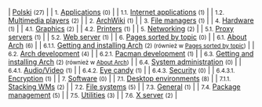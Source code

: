 | [Polski](/index.php/Category:Polski "Category:Polski") <small>(27)</small> |
| <small>1.</small> [Applications](/index.php/Category:Applications_(Polski) "Category:Applications (Polski)") <small>(0)</small> |
| <small>1.1.</small> [Internet applications](/index.php/Category:Internet_applications_(Polski) "Category:Internet applications (Polski)") <small>(1)</small> |
| <small>1.2.</small> [Multimedia players](/index.php/Category:Multimedia_players_(Polski) "Category:Multimedia players (Polski)") <small>(2)</small> |
| <small>2.</small> [ArchWiki](/index.php/Category:ArchWiki_(Polski) "Category:ArchWiki (Polski)") <small>(1)</small> |
| <small>3.</small> [File managers](/index.php/Category:File_managers_(Polski) "Category:File managers (Polski)") <small>(1)</small> |
| <small>4.</small> [Hardware](/index.php/Category:Hardware_(Polski) "Category:Hardware (Polski)") <small>(1)</small> |
| <small>4.1.</small> [Graphics](/index.php/Category:Graphics_(Polski) "Category:Graphics (Polski)") <small>(2)</small> |
| <small>4.2.</small> [Printers](/index.php/Category:Printers_(Polski) "Category:Printers (Polski)") <small>(1)</small> |
| <small>5.</small> [Networking](/index.php/Category:Networking_(Polski) "Category:Networking (Polski)") <small>(2)</small> |
| <small>5.1.</small> [Proxy servers](/index.php/Category:Proxy_servers_(Polski) "Category:Proxy servers (Polski)") <small>(1)</small> |
| <small>5.2.</small> [Web server](/index.php/Category:Web_server_(Polski) "Category:Web server (Polski)") <small>(1)</small> |
| <small>6.</small> [Pages sorted by topic](/index.php/Category:Pages_sorted_by_topic_(Polski) "Category:Pages sorted by topic (Polski)") <small>(0)</small> |
| <small>6.1.</small> [About Arch](/index.php/Category:About_Arch_(Polski) "Category:About Arch (Polski)") <small>(6)</small> |
| <small>6.1.1.</small> [Getting and installing Arch](/index.php/Category:Getting_and_installing_Arch_(Polski) "Category:Getting and installing Arch (Polski)") <small>(2) (również w [Pages sorted by topic](/index.php/Category:Pages_sorted_by_topic_(Polski) "Category:Pages sorted by topic (Polski)"))</small> |
| <small>6.2.</small> [Arch development](/index.php/Category:Arch_development_(Polski) "Category:Arch development (Polski)") <small>(4)</small> |
| <small>6.2.1.</small> [Pacman development](/index.php/Category:Pacman_development_(Polski) "Category:Pacman development (Polski)") <small>(1)</small> |
| <small>6.3.</small> [Getting and installing Arch](/index.php/Category:Getting_and_installing_Arch_(Polski) "Category:Getting and installing Arch (Polski)") <small>(2) (również w [About Arch](/index.php/Category:About_Arch_(Polski) "Category:About Arch (Polski)"))</small> |
| <small>6.4.</small> [System administration](/index.php/Category:System_administration_(Polski) "Category:System administration (Polski)") <small>(0)</small> |
| <small>6.4.1.</small> [Audio/Video](/index.php/Category:Audio/Video_(Polski) "Category:Audio/Video (Polski)") <small>(1)</small> |
| <small>6.4.2.</small> [Eye candy](/index.php/Category:Eye_candy_(Polski) "Category:Eye candy (Polski)") <small>(1)</small> |
| <small>6.4.3.</small> [Security](/index.php/Category:Security_(Polski) "Category:Security (Polski)") <small>(0)</small> |
| <small>6.4.3.1.</small> [Encryption](/index.php/Category:Encryption_(Polski) "Category:Encryption (Polski)") <small>(1)</small> |
| <small>7.</small> [Software](/index.php/Category:Software_(Polski) "Category:Software (Polski)") <small>(0)</small> |
| <small>7.1.</small> [Desktop environments](/index.php/Category:Desktop_environments_(Polski) "Category:Desktop environments (Polski)") <small>(8)</small> |
| <small>7.1.1.</small> [Stacking WMs](/index.php/Category:Stacking_WMs_(Polski) "Category:Stacking WMs (Polski)") <small>(2)</small> |
| <small>7.2.</small> [File systems](/index.php/Category:File_systems_(Polski) "Category:File systems (Polski)") <small>(5)</small> |
| <small>7.3.</small> [General](/index.php/Category:General_(Polski) "Category:General (Polski)") <small>(1)</small> |
| <small>7.4.</small> [Package management](/index.php/Category:Package_management_(Polski) "Category:Package management (Polski)") <small>(5)</small> |
| <small>7.5.</small> [Utilities](/index.php/Category:Utilities_(Polski) "Category:Utilities (Polski)") <small>(3)</small> |
| <small>7.6.</small> [X server](/index.php/Category:X_server_(Polski) "Category:X server (Polski)") <small>(2)</small> |